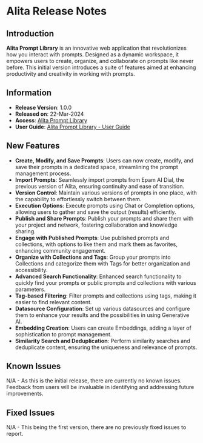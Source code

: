 # Alita Release Notes

## Introduction

**Alita Prompt Library** is an innovative web application that revolutionizes how you interact with prompts. Designed as a dynamic workspace, it empowers users to create, organize, and collaborate on prompts like never before. This initial version introduces a suite of features aimed at enhancing productivity and creativity in working with prompts.

## Information

- **Release Version**: 1.0.0
- **Released on**: 22-Mar-2024
- **Access**: [Alita Prompt Library](https://eye.projectalita.ai/)
- **User Guide**: [Alita Prompt Library - User Guide](user-guide.md)

## New Features

- **Create, Modify, and Save Prompts**: Users can now create, modify, and save their prompts in a dedicated space, streamlining the prompt management process.
- **Import Prompts**: Seamlessly import prompts from Epam AI Dial, the previous version of Alita, ensuring continuity and ease of transition.
- **Version Control**: Maintain various versions of prompts in one place, with the capability to effortlessly switch between them.
- **Execution Options**: Execute prompts using Chat or Completion options, allowing users to gather and save the output (results) efficiently.
- **Publish and Share Prompts**: Publish your prompts and share them with your project and network, fostering collaboration and knowledge sharing.
- **Engage with Published Prompts**: Use published prompts and collections, with options to like them and mark them as favorites, enhancing community engagement.
- **Organize with Collections and Tags**: Group your prompts into Collections and categorize them with Tags for better organization and accessibility.
- **Advanced Search Functionality**: Enhanced search functionality to quickly find your prompts or public prompts and collections with various parameters.
- **Tag-based Filtering**: Filter prompts and collections using tags, making it easier to find relevant content.
- **Datasource Configuration**: Set up various datasources and configure them to enhance your results and the possibilities in using Generative AI.
- **Embedding Creation**: Users can create Embeddings, adding a layer of sophistication to prompt management.
- **Similarity Search and Deduplication**: Perform similarity searches and deduplicate content, ensuring the uniqueness and relevance of prompts.

## Known Issues

N/A - As this is the initial release, there are currently no known issues. Feedback from users will be invaluable in identifying and addressing future improvements.

## Fixed Issues

N/A - This being the first version, there are no previously fixed issues to report.